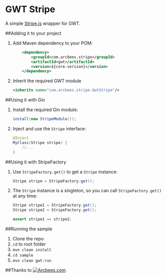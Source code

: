 # GWT Stripe
A simple [Stripe.js](https://stripe.com/docs/stripe.js) wrapper for GWT.

##Adding it to your project
1. Add Maven dependency to your POM: 

    ```xml
        <dependency>
            <groupId>com.arcbees.stripe</groupId>
            <artifactId>gwt</artifactId>
            <version>${core.version}</version>
        </dependency>
    ```

2. Inherit the required GWT module

    ```xml
    <inherits name="com.arcbees.stripe.GwtStripe"/>
    ```

##Using it with Gin
1. Install the required Gin module:

    ```java
    install(new StripeModule());
    ```
    
2. Inject and use the `Stripe` interface:

    ```java
    @Inject
    MyClass(Stripe stripe) {
        //...
    }
    ```
    
##Using it with StripeFactory
1. Use `StripeFactory.get()` to get a `Stripe` instance:

    ```java
    Stripe stripe = StripeFactory.get();
    ```
    
2. The `Stripe` instance is a singleton, so you can call `StripeFactory.get()` at any time:

    ```java
    Stripe stripe1 = StripeFactory.get();
    Stripe stripe2 = StripeFactory.get();
    
    assert stripe1 == stripe2;
    ```

##Running the sample
1. Clone the repo
2. `cd` to root folder
3. `mvn clean install`
4. `cd sample`
5. `mvn clean gwt:run`

##Thanks to
[![Arcbees.com](http://arcbees-ads.appspot.com/ad.png)](http://arcbees.com)

